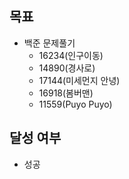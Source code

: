 ## 목표

- 백준 문제풀기
  - 16234(인구이동)
  - 14890(경사로)
  - 17144(미세먼지 안녕)
  - 16918(봄버맨)
  - 11559(Puyo Puyo)

## 달성 여부
- 성공
